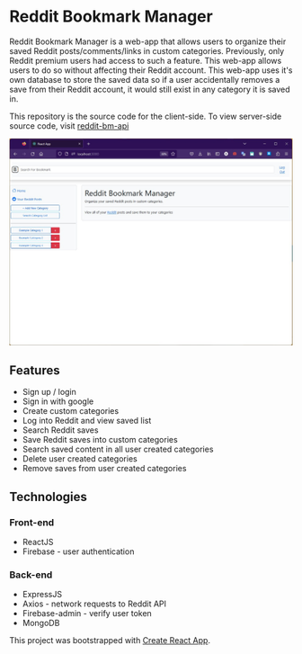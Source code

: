 # Reddit Bookmark Manager

Reddit Bookmark Manager is a web-app that allows users to organize their saved Reddit posts/comments/links in custom categories. Previously, only Reddit premium users had access to such a feature. This web-app allows users to do so without affecting their Reddit account. This web-app uses it's own database to store the saved data so if a user accidentally removes a save from their Reddit account, it would still exist in any category it is saved in.

This repository is the source code for the client-side. To view server-side source code, visit [reddit-bm-api](https://github.com/ryanpv/reddit-bm-api)

![Reddit-bookmark-manager-screenshot](https://github.com/ryanpv/reddit-bookmark-manager-client/blob/main/public/Reddit-bookmark-manager-screenshot.jpg)

## Features
* Sign up / login
* Sign in with google
* Create custom categories
* Log into Reddit and view saved list
* Search Reddit saves
* Save Reddit saves into custom categories
* Search saved content in all user created categories
* Delete user created categories
* Remove saves from user created categories

## Technologies

### Front-end
* ReactJS
* Firebase - user authentication

### Back-end
* ExpressJS
* Axios - network requests to Reddit API
* Firebase-admin - verify user token 
* MongoDB

This project was bootstrapped with [Create React App](https://github.com/facebook/create-react-app).